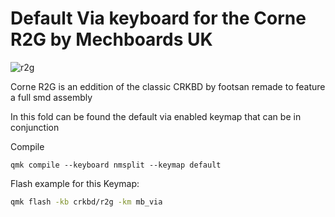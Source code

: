 # Default Via keyboard for the Corne R2G by Mechboards UK

![r2g](https://cdn.shopify.com/s/files/1/0582/0242/3501/products/HelidoxCorneR2GPCB_1800x1800.png)

Corne R2G is an eddition of the classic CRKBD by footsan remade to feature a full smd assembly

In this fold can be found the default via enabled keymap that can be in conjunction

Compile

```
qmk compile --keyboard nmsplit --keymap default
```

Flash example for this Keymap:

```sh
qmk flash -kb crkbd/r2g -km mb_via
```
